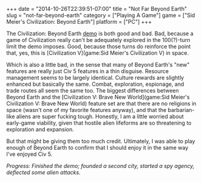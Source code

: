 +++
date = "2014-10-26T22:39:51-07:00"
title = "Not Far Beyond Earth"
slug = "not-far-beyond-earth"
category = ["Playing A Game"]
game = ["Sid Meier's Civilization: Beyond Earth"]
platform = ["PC"]
+++

The Civilization: Beyond Earth <a href="http://store.steampowered.com/app/65980/">demo</a> is both good and bad.  Bad, because a game of Civilization really can't be adequately explored in the 100(?)-turn limit the demo imposes.  Good, because those turns do reinforce the point that, yes, this is [Civilization V](game:Sid Meier's Civilization V) in space.

Which is also a little bad, in the sense that many of Beyond Earth's "new" features are really just Civ 5 features in a thin disguise.  Resource management seems to be largely identical.  Culture rewards are slightly enhanced but basically the same.  Combat, exploration, espionage, and trade routes all seem the same too.  The biggest differences between Beyond Earth and the [Civilization V: Brave New World](game:Sid Meier's Civilization V: Brave New World) feature set are that there are no religions in space (wasn't one of my favorite features anyway), and that the barbarian-like aliens are super fucking tough.  Honestly, I am a little worried about early-game viability, given that hostile alien lifeforms are so threatening to exploration and expansion.

But that might be giving them too much credit.  Ultimately, I was able to play enough of Beyond Earth to confirm that I should enjoy it in the same way I've enjoyed Civ 5.

<i>Progress: Finished the demo; founded a second city, started a spy agency, deflected some alien attacks.</i>